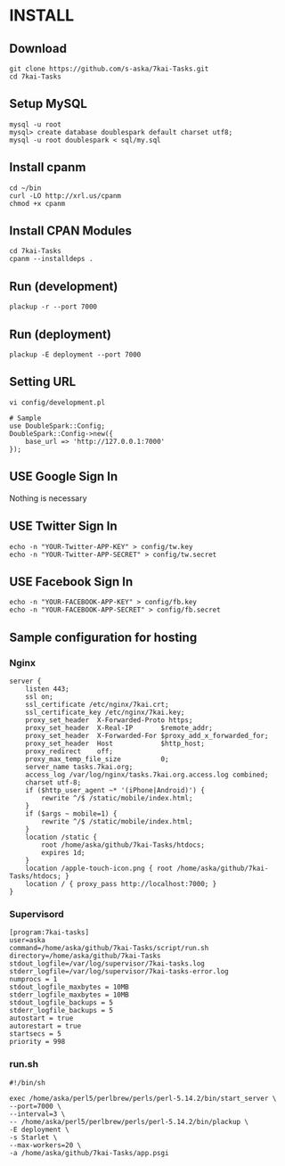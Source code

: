 # INSTALL

## Download
    git clone https://github.com/s-aska/7kai-Tasks.git
    cd 7kai-Tasks

## Setup MySQL
    mysql -u root
    mysql> create database doublespark default charset utf8;
    mysql -u root doublespark < sql/my.sql

## Install cpanm
    cd ~/bin
    curl -LO http://xrl.us/cpanm
    chmod +x cpanm

## Install CPAN Modules
    cd 7kai-Tasks
    cpanm --installdeps .

## Run (development)
    plackup -r --port 7000

## Run (deployment)
    plackup -E deployment --port 7000

## Setting URL
    vi config/development.pl

    # Sample
    use DoubleSpark::Config;
    DoubleSpark::Config->new({
        base_url => 'http://127.0.0.1:7000'
    });

## USE Google Sign In
Nothing is necessary

## USE Twitter Sign In
    echo -n "YOUR-Twitter-APP-KEY" > config/tw.key
    echo -n "YOUR-Twitter-APP-SECRET" > config/tw.secret

## USE Facebook Sign In
    echo -n "YOUR-FACEBOOK-APP-KEY" > config/fb.key
    echo -n "YOUR-FACEBOOK-APP-SECRET" > config/fb.secret

## Sample configuration for hosting

### Nginx

    server {
        listen 443;
        ssl on;
        ssl_certificate /etc/nginx/7kai.crt;
        ssl_certificate_key /etc/nginx/7kai.key;
        proxy_set_header  X-Forwarded-Proto https;
        proxy_set_header  X-Real-IP       $remote_addr;
        proxy_set_header  X-Forwarded-For $proxy_add_x_forwarded_for;
        proxy_set_header  Host            $http_host;
        proxy_redirect    off;
        proxy_max_temp_file_size          0;
        server_name tasks.7kai.org;
        access_log /var/log/nginx/tasks.7kai.org.access.log combined;
        charset utf-8;
        if ($http_user_agent ~* '(iPhone|Android)') {
            rewrite ^/$ /static/mobile/index.html;
        }
        if ($args ~ mobile=1) {
            rewrite ^/$ /static/mobile/index.html;
        }
        location /static {
            root /home/aska/github/7kai-Tasks/htdocs;
            expires 1d;
        }
        location /apple-touch-icon.png { root /home/aska/github/7kai-Tasks/htdocs; }
        location / { proxy_pass http://localhost:7000; }
    }

### Supervisord

    [program:7kai-tasks]
    user=aska
    command=/home/aska/github/7kai-Tasks/script/run.sh
    directory=/home/aska/github/7kai-Tasks
    stdout_logfile=/var/log/supervisor/7kai-tasks.log
    stderr_logfile=/var/log/supervisor/7kai-tasks-error.log
    numprocs = 1
    stdout_logfile_maxbytes = 10MB
    stderr_logfile_maxbytes = 10MB
    stdout_logfile_backups = 5
    stderr_logfile_backups = 5
    autostart = true
    autorestart = true
    startsecs = 5
    priority = 998

### run.sh

    #!/bin/sh

    exec /home/aska/perl5/perlbrew/perls/perl-5.14.2/bin/start_server \
    --port=7000 \
    --interval=3 \
    -- /home/aska/perl5/perlbrew/perls/perl-5.14.2/bin/plackup \
    -E deployment \
    -s Starlet \
    --max-workers=20 \
    -a /home/aska/github/7kai-Tasks/app.psgi
